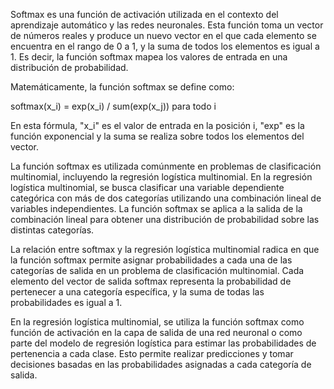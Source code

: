 Softmax es una función de activación utilizada en el contexto del aprendizaje automático y las redes neuronales. Esta función toma un vector de números reales y produce un nuevo vector en el que cada elemento se encuentra en el rango de 0 a 1, y la suma de todos los elementos es igual a 1. Es decir, la función softmax mapea los valores de entrada en una distribución de probabilidad.

Matemáticamente, la función softmax se define como:

softmax(x_i) = exp(x_i) / sum(exp(x_j)) para todo i

En esta fórmula, "x_i" es el valor de entrada en la posición i, "exp" es la función exponencial y la suma se realiza sobre todos los elementos del vector.

La función softmax es utilizada comúnmente en problemas de clasificación multinomial, incluyendo la regresión logística multinomial. En la regresión logística multinomial, se busca clasificar una variable dependiente categórica con más de dos categorías utilizando una combinación lineal de variables independientes. La función softmax se aplica a la salida de la combinación lineal para obtener una distribución de probabilidad sobre las distintas categorías.

La relación entre softmax y la regresión logística multinomial radica en que la función softmax permite asignar probabilidades a cada una de las categorías de salida en un problema de clasificación multinomial. Cada elemento del vector de salida softmax representa la probabilidad de pertenecer a una categoría específica, y la suma de todas las probabilidades es igual a 1.

En la regresión logística multinomial, se utiliza la función softmax como función de activación en la capa de salida de una red neuronal o como parte del modelo de regresión logística para estimar las probabilidades de pertenencia a cada clase. Esto permite realizar predicciones y tomar decisiones basadas en las probabilidades asignadas a cada categoría de salida.